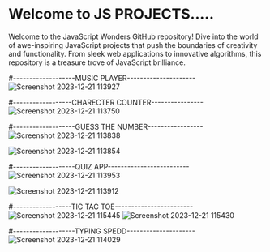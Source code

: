# Welcome to JS PROJECTS.....

Welcome to the JavaScript Wonders GitHub repository! Dive into the world of awe-inspiring JavaScript projects that push the boundaries of creativity and functionality. From sleek web applications to innovative algorithms, this repository is a treasure trove of JavaScript brilliance.

#-------------------MUSIC PLAYER---------------------
![Screenshot 2023-12-21 113927](https://github.com/vipulghadi/JAVASCRIPT-PROJECTS-IMP-/assets/99540970/bffbda90-4525-4dd5-8efe-cea98f969cd7)

#------------------CHARECTER COUNTER----------------
![Screenshot 2023-12-21 113750](https://github.com/vipulghadi/JAVASCRIPT-PROJECTS-IMP-/assets/99540970/6c1168f5-fa1c-4a0a-85f9-eb1fdd748271)

#-------------------GUESS THE NUMBER-----------------
![Screenshot 2023-12-21 113838](https://github.com/vipulghadi/JAVASCRIPT-PROJECTS-IMP-/assets/99540970/29fffa12-8522-4dcc-be12-48a30636946b)

![Screenshot 2023-12-21 113854](https://github.com/vipulghadi/JAVASCRIPT-PROJECTS-IMP-/assets/99540970/0e78265b-f937-4c8d-9faf-86f0ef37c9be)

#-------------------QUIZ APP-------------------------
![Screenshot 2023-12-21 113953](https://github.com/vipulghadi/JAVASCRIPT-PROJECTS-IMP-/assets/99540970/07d95de7-d18b-497b-adf7-864b98a13e50)

![Screenshot 2023-12-21 113912](https://github.com/vipulghadi/JAVASCRIPT-PROJECTS-IMP-/assets/99540970/32a3a70c-d30e-4d22-8aca-9361d3b22686)

#------------------TIC TAC TOE------------------------
![Screenshot 2023-12-21 115445](https://github.com/vipulghadi/JAVASCRIPT-PROJECTS-IMP-/assets/99540970/58d1f295-6aa3-4950-8782-7f50b70b6c98)
![Screenshot 2023-12-21 115430](https://github.com/vipulghadi/JAVASCRIPT-PROJECTS-IMP-/assets/99540970/a7d83e77-9e05-409f-9bd9-96cff19c06e1)

#-------------------TYPING SPEDD---------------------
![Screenshot 2023-12-21 114029](https://github.com/vipulghadi/JAVASCRIPT-PROJECTS-IMP-/assets/99540970/726db858-00db-48c4-aa54-859a27d15227)

